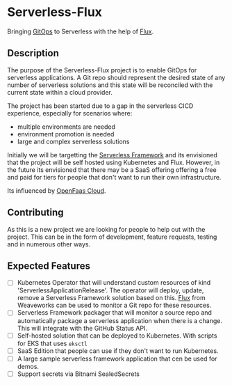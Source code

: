 Serverless-Flux
===============

Bringing [GitOps](https://www.weave.works/blog/what-is-gitops-really) to Serverless with the help of [Flux](https://github.com/weaveworks/flux).

## Description

The purpose of the Serverless-Flux project is to enable GitOps for serverless applications. A Git repo should represent the desired state of any number of serverless solutions and this state will be reconciled with the current state within a cloud provider. 

The project has been started due to a gap in the serverless CICD experience, especially for scenarios where:
- multiple environments are needed
- environment promotion is needed
- large and complex serverless solutions

Initially we will be targetting the [Serverless Framework](https://serverless.com/) and its envisioned that the project will be self hosted using Kubernetes and Flux. However, in the future its envisioned that there may be a SaaS offering offering a free and paid for tiers for people that don't want to run their own infrastructure.

Its influenced by [OpenFaas Cloud](https://github.com/openfaas/openfaas-cloud).

## Contributing

As this is a new project we are looking for people to help out with the project. This can be in the form of development, feature requests, testing and in numerous other ways.

## Expected Features

- [ ] Kubernetes Operator that will understand custom resources of kind 'ServerlessApplicationRelease'.  The operator will deploy, update, remove a Serverless Framework solution based on this. [Flux](https://github.com/weaveworks/flux) from Weaveworks can be used to monitor a Git repo for these resources.
- [ ] Serverless Framework packager that will monitor a source repo and automatically package a serverless application when there is a change. This will integrate with the GitHub Status API.
- [ ] Self-hosted solution that can be deployed to Kubernetes. With scripts for EKS that uses `eksctl`
- [ ] SaaS Edition that people can use if they don't want to run Kubernetes.
- [ ] A large sample serverless framework application that cen be used for demos.
- [ ] Support secrets via Bitnami SealedSecrets
